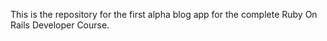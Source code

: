 This is the repository for the first alpha blog app for the complete Ruby On Rails Developer Course.